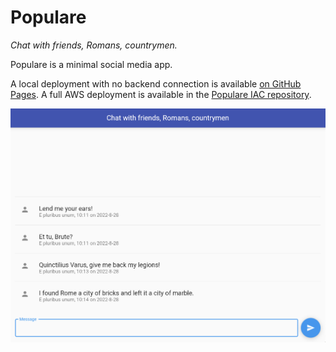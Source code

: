 # Populare

*Chat with friends, Romans, countrymen.*

Populare is a minimal social media app.

A local deployment with no backend connection is available [on GitHub Pages](https://kostaleonard.github.io/populare/).
A full AWS deployment is available in the [Populare IAC repository](https://github.com/kostaleonard/populare-iac).

![Populare app screenshot](media/populare_app_screenshot.png)
